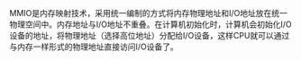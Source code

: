 MMIO是内存映射技术，采用统一编制的方式将内存物理地址和I/O地址放在统一物理空间中。内存地址与I/O地址不重叠。在计算机初始化时，计算机会初始化I/O设备的地址，将物理地址（选择高位地址）分配给I/O设备，这样CPU就可以通过与内存一样形式的物理地址直接访问I/O设备了。